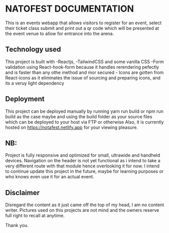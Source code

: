 # NATOFEST DOCUMENTATION

This is an events webapp that allows visitors to register for an event, select their ticket class submit and print out a qr code which will be presented at the event venue to allow for entrance into the arena.

## Technology used

This project is built with 
    -Reactjs, 
    -TailwindCSS and some vanilla CSS 
    -Form validation using React-hook-form because it handles rerendering pefectly and is faster than any othe method and mor secured
    - Icons are gotten from React-icons as it eliminates the issue of sourcing and preparing icons, and its a veruy light dependency


## Deployment
This project can be deployed manually by running yarn run build or npm run build as the case maybe and using the build folder as your source files which can be deployed to your host via FTP or otherwise
Also, it is currently hosted on https://notafest.netlify.app for your viewing pleasure.


## NB:

Project is fully responsive and optimized for small, ultrawide and handheld devices.
Navigation on the header is not yet functional as i intend to take a very different route with that module hence overlooking it for now.
I intend to continue update this project in the future, maybe for learning purposes or who knows even use it for an actual event.

## Disclaimer
Disregard the content as it just came off the top of my head, I am no content writer.
Pictures used on this projects are not mind and the owners reserve full right to recall at anytime.


Thank you.
